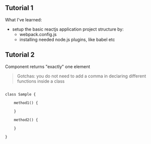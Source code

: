 ## Tutorial 1

What I've learned:
- setup the basic reactjs application project structure by:
	- webpack.config.js
	- installing needed node.js plugins, like babel etc

## Tutorial 2

Component returns "exactly" one element

> Gotchas: you do not need to add a comma in declaring different functions inside a class
```

class Sample {

	method1() {
		
	}

	method2() {
		
	}

}
